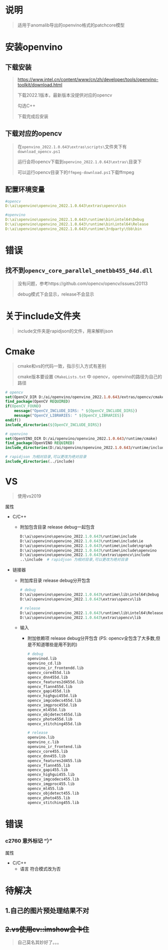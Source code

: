 # 说明

> 适用于anomalib导出的openvino格式的patchcore模型



# 安装openvino

## 下载安装

> https://www.intel.cn/content/www/cn/zh/developer/tools/openvino-toolkit/download.html
>
> 下载2022.1版本，最新版本没提供对应的opencv
>
> 勾选C++
>
> 下载完成后安装

## 下载对应的opencv

> 在`openvino_2022.1.0.643\extras\scripts\`文件夹下有`download_opencv.ps1`
>
> 运行会将opencv下载到`openvino_2022.1.0.643\extras\`目录下
>
> 可以运行opencv目录下的`ffmpeg-download.ps1`下载ffmpeg

## 配置环境变量

```yaml
#opencv
D:\ai\openvino\openvino_2022.1.0.643\extras\opencv\bin

#openvino
D:\ai\openvino\openvino_2022.1.0.643\runtime\bin\intel64\Debug
D:\ai\openvino\openvino_2022.1.0.643\runtime\bin\intel64\Release
D:\ai\openvino\openvino_2022.1.0.643\runtime\3rdparty\tbb\bin
```

# 错误

## 找不到`opencv_core_parallel_onetbb455_64d.dll`

> 没有问题，参考https://github.com/opencv/opencv/issues/20113
>
> debug模式下会显示，release不会显示



# 关于include文件夹

> include文件夹是rapidjson的文件，用来解析json



# Cmake

> cmake和vs的代码一致，指示引入方式有差别
>
> cmake版本要设置 `CMakeLists.txt` 中 opencv，openvino的路径为自己的路径

```cmake
# opencv
set(OpenCV_DIR D:/ai/openvino/openvino_2022.1.0.643/extras/opencv/cmake)
find_package(OpenCV REQUIRED)
if(OpenCV_FOUND)
    message("OpenCV_INCLUDE_DIRS: " ${OpenCV_INCLUDE_DIRS})
    message("OpenCV_LIBRARIES: " ${OpenCV_LIBRARIES})
endif()
include_directories(${OpenCV_INCLUDE_DIRS})

# openvino
set(OpenVINO_DIR D:/ai/openvino/openvino_2022.1.0.643/runtime/cmake)
find_package(OpenVINO REQUIRED)
include_directories(D:/ai/openvino/openvino_2022.1.0.643/runtime/include)

# rapidjson 为相对目录,可以更改为绝对目录
include_directories(../include)
```

# VS

> 使用vs2019

属性

- C/C++

  - 附加包含目录  release debug一起包含

    ```python
    D:\ai\openvino\openvino_2022.1.0.643\runtime\include
    D:\ai\openvino\openvino_2022.1.0.643\runtime\include\ie
    D:\ai\openvino\openvino_2022.1.0.643\runtime\include\ngraph
    D:\ai\openvino\openvino_2022.1.0.643\runtime\include\openvino
    D:\ai\openvino\openvino_2022.1.0.643\extras\opencv\include
    ..\include	# rapidjson 为相对目录,可以更改为绝对目录
    ```

- 链接器

  - 附加库目录 release debug分开包含

    ```python
    # debug
    D:\ai\openvino\openvino_2022.1.0.643\runtime\lib\intel64\Debug
    D:\ai\openvino\openvino_2022.1.0.643\extras\opencv\lib

    # release
    D:\ai\openvino\openvino_2022.1.0.643\runtime\lib\intel64\Release
    D:\ai\openvino\openvino_2022.1.0.643\extras\opencv\lib
    ```

  - 输入

    - 附加依赖项  release debug分开包含 (PS: opencv全包含了大多数,但是不知道哪些是用不到的)

      ```python
      # debug
      openvinod.lib
      openvino_cd.lib
      openvino_ir_frontendd.lib
      opencv_core455d.lib
      opencv_dnn455d.lib
      opencv_features2d455d.lib
      opencv_flann455d.lib
      opencv_gapi455d.lib
      opencv_highgui455d.lib
      opencv_imgcodecs455d.lib
      opencv_imgproc455d.lib
      opencv_ml455d.lib
      opencv_objdetect455d.lib
      opencv_photo455d.lib
      opencv_stitching455d.lib

      # release
      openvino.lib
      openvino_c.lib
      openvino_ir_frontend.lib
      opencv_core455.lib
      opencv_dnn455.lib
      opencv_features2d455.lib
      opencv_flann455.lib
      opencv_gapi455.lib
      opencv_highgui455.lib
      opencv_imgcodecs455.lib
      opencv_imgproc455.lib
      opencv_ml455.lib
      opencv_objdetect455.lib
      opencv_photo455.lib
      opencv_stitching455.lib
      ```

# 错误

### c2760 意外标记 “）”

属性

- C/C++
  - 语言 符合模式改为否



# 待解决

## 1.自己的图片预处理结果不对

##  ~~2.vs使用cv::imshow会卡住~~

> 自己莫名其妙好了。。。
